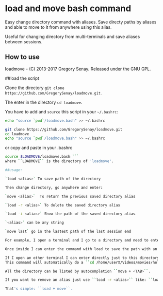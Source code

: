 # load and move bash command

Easy change directory command with aliases.
Save directy paths by aliases and able to move to it from anywhere using this alias.

Useful for changing directory from multi-terminals and save aliases between sessions.

## How to use

loadmove - (C) 2013-2017 Gregory Senay.
Released under the GNU GPL.

##load the script

Clone the directory `git clone https://github.com/GregorySenay/loadmove.git`.

The enter in the directory `cd loadmove`.

You have to add and `source` this script in your `~/.bashrc`:

```bash
echo "source `pwd`/loadmove.bash" >> ~/.bashrc
```

```bash
git clone https://github.com/GregorySenay/loadmove.git
cd loadmove
echo "source `pwd`/loadmove.bash" >> ~/.bashrc
```

or copy and paste in your .bashrc

```bash
source $LOADMOVE/loadmove.bash ```
where ``LOADMOVE`` is the directory of 'loadmove'.

##usage:

`load <alias>` To save path of the directory

Then change directory, go anywhere and enter:

`move <alias>`  To return the previous saved directory alias

`load -r <alias>` To delete the saved directory alias

`load -i <alias>` Show the path of the saved directory alias

`<alias>` can be any string

`move last` go in the lastest path of the last session end

For example, I open a terminal and I go to a directory and need to enter the first time `cd /home/userX/Videos/movies/hollyday/2013/France/Marseille`.

Once inside I can enter the command with load to save the path with an alias ``load marseille2013``.

If I open an other terminal I can enter directly just to this directory by typing ``move marseille2013``.
This command will automatically do a ``cd /home/userX/Videos/movies/hollyday/2013/France/Marseille`.

All the directory can be listed by autocompletion ``move + <TAB>``.

If you want to remove an alias just use ``load -r <alias>`` like: ``load -r marseille2013``.

That's simple: ``load + move``.



